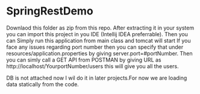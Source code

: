 # SpringRestDemo

Downlaod this folder as zip from this repo.
After extracting it in your system you can import this project in you IDE (Intellij IDEA preferrable).
Then you can Simply run this application from main class and tomcat will start
If you face any issues regarding port number then you can specify that under resources/application.properties by giving server.port=#portNumber.
Then you can simly call a GET API from POSTMAN by giving URL as http://localhost/YourportNumber/users
this will give you all the users.

DB is not attached now I wil do it in later projects.For now we are loading data statically from the code.
